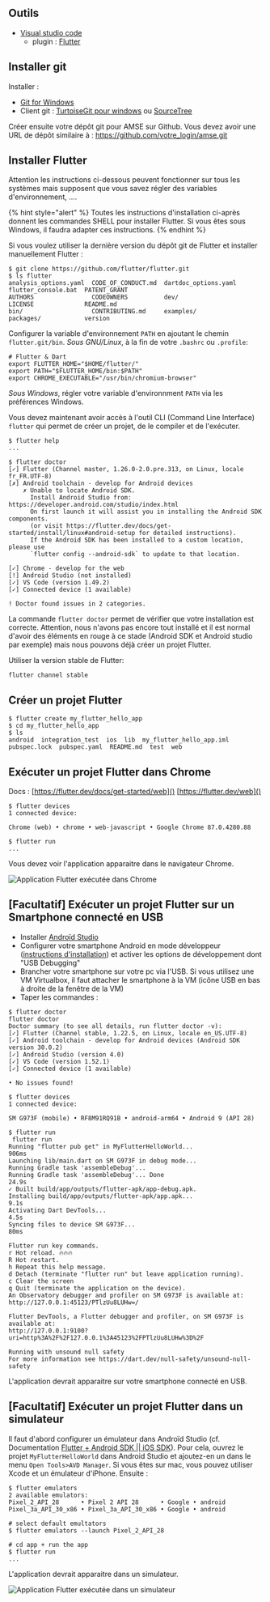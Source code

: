 ## Outils

- [Visual studio code](https://code.visualstudio.com/)
    - plugin : [Flutter](https://marketplace.visualstudio.com/items?itemName=Dart-Code.flutter)

## Installer git

Installer :

- [Git for Windows](https://gitforwindows.org/)
- Client git : [TurtoiseGit pour windows](https://tortoisegit.org/) ou [SourceTree](https://www.sourcetreeapp.com/)

Créer ensuite votre dépôt git pour AMSE sur Github. Vous devez avoir une URL de dépôt similaire à : https://github.com/votre_login/amse.git

## Installer Flutter

Attention les instructions ci-dessous peuvent fonctionner sur tous les systèmes mais supposent que vous savez régler des variables d'environnement, ....

{% hint style="alert" %}
Toutes les instructions d'installation ci-après donnent les commandes SHELL pour installer Flutter.
Si vous êtes sous Windows, il faudra adapter ces instructions.
{% endhint %}

Si vous voulez utiliser la dernière version du dépôt git de Flutter et installer manuellement Flutter :

```
$ git clone https://github.com/flutter/flutter.git
$ ls flutter
analysis_options.yaml  CODE_OF_CONDUCT.md  dartdoc_options.yaml  flutter_console.bat  PATENT_GRANT
AUTHORS                CODEOWNERS          dev/                  LICENSE              README.md
bin/                   CONTRIBUTING.md     examples/             packages/            version
```


Configurer la variable d'environnement `PATH` en ajoutant le chemin `flutter.git/bin`.
*Sous GNU/Linux*, à la fin de votre `.bashrc` ou `.profile`:

```
# Flutter & Dart
export FLUTTER_HOME="$HOME/flutter/"
export PATH="$FLUTTER_HOME/bin:$PATH"
export CHROME_EXECUTABLE="/usr/bin/chromium-browser"
```

*Sous Windows*, régler votre variable d'environnment `PATH` via les préférences Windows.
<!-- - https://flutter.dev/docs/get-started/install -->
<!-- -  MLS/Ressources sur Flutter/Module Mobile et Image - Annexes - V0.1.pdf -->


Vous devez maintenant avoir accès à l'outil CLI (Command Line Interface) `flutter` qui permet de créer un projet, de le compiler et de l'exécuter.

```
$ flutter help
...

$ flutter doctor
[✓] Flutter (Channel master, 1.26.0-2.0.pre.313, on Linux, locale fr_FR.UTF-8)
[✗] Android toolchain - develop for Android devices
    ✗ Unable to locate Android SDK.
      Install Android Studio from: https://developer.android.com/studio/index.html
      On first launch it will assist you in installing the Android SDK components.
      (or visit https://flutter.dev/docs/get-started/install/linux#android-setup for detailed instructions).
      If the Android SDK has been installed to a custom location, please use
      `flutter config --android-sdk` to update to that location.

[✓] Chrome - develop for the web
[!] Android Studio (not installed)
[✓] VS Code (version 1.49.2)
[✓] Connected device (1 available)

! Doctor found issues in 2 categories.
```

La commande `flutter doctor` permet de vérifier que votre installation est correcte.
Attention, nous n'avons pas encore tout installé et il est normal d'avoir des éléments en rouge à ce stade (Android SDK et Android studio par exemple) mais nous pouvons déjà créer un projet Flutter.

Utiliser la version stable de Flutter:

```
flutter channel stable
```


## Créer un projet Flutter

```
$ flutter create my_flutter_hello_app
$ cd my_flutter_hello_app
$ ls
android  integration_test  ios  lib  my_flutter_hello_app.iml  pubspec.lock  pubspec.yaml  README.md  test  web
```

## Exécuter un projet Flutter dans Chrome

Docs : [https://flutter.dev/docs/get-started/web]() [https://flutter.dev/web]()

```
$ flutter devices
1 connected device:

Chrome (web) • chrome • web-javascript • Google Chrome 87.0.4280.88

$ flutter run
...
```

Vous devez voir l'application apparaitre dans le navigateur Chrome.

![Application Flutter exécutée dans Chrome](imgs/flutterInChrome.png)


## [Facultatif] Exécuter un projet Flutter sur un Smartphone connecté en USB

- Installer [Androïd Studio](https://flutter.dev/docs/get-started/install/linux#android-setup)
- Configurer votre smartphone Android en mode développeur ([instructions d'installation](https://flutter-examples.com/run-test-flutter-apps-directly-on-real-android-device/)) et activer les options de développement dont "USB Debugging"
- Brancher votre smartphone sur votre pc via l'USB. Si vous utilisez une VM Virtualbox, il faut attacher le smartphone à la VM (icône USB en bas à droite de la fenêtre de la VM)
- Taper les commandes :

```
$ flutter doctor
flutter doctor
Doctor summary (to see all details, run flutter doctor -v):
[✓] Flutter (Channel stable, 1.22.5, on Linux, locale en_US.UTF-8)
[✓] Android toolchain - develop for Android devices (Android SDK version 30.0.2)
[✓] Android Studio (version 4.0)
[✓] VS Code (version 1.52.1)
[✓] Connected device (1 available)

• No issues found!

$ flutter devices
1 connected device:

SM G973F (mobile) • RF8M91RQ91B • android-arm64 • Android 9 (API 28)

$ flutter run
 flutter run
Running "flutter pub get" in MyFlutterHelloWorld...                906ms
Launching lib/main.dart on SM G973F in debug mode...
Running Gradle task 'assembleDebug'...
Running Gradle task 'assembleDebug'... Done                        24.9s
✓ Built build/app/outputs/flutter-apk/app-debug.apk.
Installing build/app/outputs/flutter-apk/app.apk...                 9.1s
Activating Dart DevTools...                                         4.5s
Syncing files to device SM G973F...                                 80ms

Flutter run key commands.
r Hot reload. 🔥🔥🔥
R Hot restart.
h Repeat this help message.
d Detach (terminate "flutter run" but leave application running).
c Clear the screen
q Quit (terminate the application on the device).
An Observatory debugger and profiler on SM G973F is available at:
http://127.0.0.1:45123/PTlzUu8LUHw=/

Flutter DevTools, a Flutter debugger and profiler, on SM G973F is available at:
http://127.0.0.1:9100?uri=http%3A%2F%2F127.0.0.1%3A45123%2FPTlzUu8LUHw%3D%2F

Running with unsound null safety
For more information see https://dart.dev/null-safety/unsound-null-safety

```

L'application devrait apparaitre sur votre smartphone connecté en USB.

## [Facultatif] Exécuter un projet Flutter dans un simulateur

Il faut d'abord configurer un émulateur dans Androïd Studio (cf. Documentation [Flutter + Android SDK || iOS SDK](https://flutter.dev/docs/get-started/install)).
Pour cela, ouvrez le projet `MyFlutterHelloWorld` dans Android Studio et ajoutez-en un dans le menu `Open Tools>AVD Manager`. Si vous êtes sur mac, vous pouvez utiliser Xcode et un émulateur d'iPhone.
Ensuite :

```
$ flutter emulators
2 available emulators:
Pixel_2_API_28      • Pixel 2 API 28      • Google • android
Pixel_3a_API_30_x86 • Pixel_3a_API_30_x86 • Google • android

# select default emultators
$ flutter emulators --launch Pixel_2_API_28

# cd app + run the app
$ flutter run
...
```

L'application devrait apparaitre dans un simulateur.

![Application Flutter exécutée dans un simulateur](imgs/simulateurAndroid.png)
